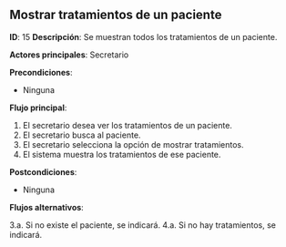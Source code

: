 ## Mostrar tratamientos de un paciente

**ID**: 15
**Descripción**: Se muestran todos los tratamientos de un paciente.

**Actores principales**: Secretario

**Precondiciones**:
* Ninguna

**Flujo principal**:
1. El secretario desea ver los tratamientos de un paciente.
1. El secretario busca al paciente.
1. El secretario selecciona la opción de mostrar tratamientos.
1. El sistema muestra los tratamientos de ese paciente.

**Postcondiciones**:
* Ninguna

**Flujos alternativos**:

3.a. Si no existe el paciente, se indicará.
4.a. Si no hay tratamientos, se indicará.
